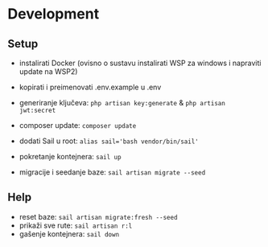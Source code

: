 # Development

## Setup
- instalirati Docker (ovisno o sustavu instalirati WSP za windows i napraviti update na WSP2)
- kopirati i preimenovati .env.example u .env
- generiranje ključeva: `php artisan key:generate` & `php artisan jwt:secret`
- composer update: `composer update`
- dodati Sail u root: `alias sail='bash vendor/bin/sail'`

- pokretanje kontejnera: `sail up`
- migracije i seedanje baze: `sail artisan migrate --seed` 

## Help
- reset baze: `sail artisan migrate:fresh --seed`
- prikaži sve rute: `sail artisan r:l`
- gašenje kontejnera: `sail down`
